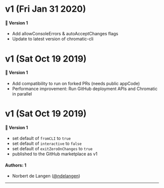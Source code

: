 # v1 (Fri Jan 31 2020)

#### 🚀  Version 1

- Add allowConsoleErrors & autoAcceptChanges flags
- Update to latest version of chromatic-cli

# v1 (Sat Oct 19 2019)

#### 🚀  Version 1

- Add compatibility to run on forked PRs (needs public appCode)
- Performance improvement: Run GitHub deployment APIs and Chromatic in parallel

# v1 (Sat Oct 19 2019)

#### 🚀  Version 1

- set default of `fromCLI` to `true`
- set default of `interactive` to `false`
- set default of `exitZeroOnChanges` to `true`
- published to the GitHub marketplace as v1

#### Authors: 1

- Norbert de Langen ([@ndelangen](https://github.com/ndelangen))

---
